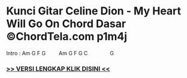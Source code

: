 
 # Kunci Gitar Celine Dion - My Heart Will Go On Chord Dasar ©ChordTela.com p1m4j


Intro : Am G F G         Am G F G C               G

###  <a href="https://shortlighzx.web.app?sq=Kunci Gitar Celine Dion - My Heart Will Go On Chord Dasar ©ChordTela.com"> >> VERSI LENGKAP KLIK DISINI << </a>
